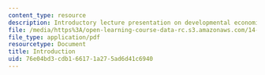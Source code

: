 ```yaml
---
content_type: resource
description: Introductory lecture presentation on developmental economics.
file: /media/https%3A/open-learning-course-data-rc.s3.amazonaws.com/14-771-development-economics-microeconomic-issues-and-policy-models-fall-2008/76e04bd3cdb166171a275ad6d41c6940_lec1.pdf
file_type: application/pdf
resourcetype: Document
title: Introduction
uid: 76e04bd3-cdb1-6617-1a27-5ad6d41c6940
---
```

